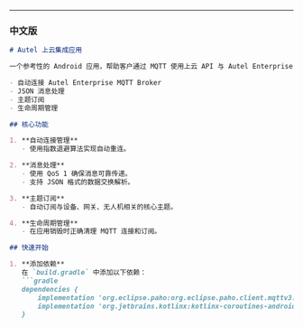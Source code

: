 ---

### 中文版  

```markdown
# Autel 上云集成应用  

一个参考性的 Android 应用，帮助客户通过 MQTT 使用上云 API 与 Autel Enterprise 设备进行通信。功能包括：  

- 自动连接 Autel Enterprise MQTT Broker  
- JSON 消息处理  
- 主题订阅  
- 生命周期管理  

## 核心功能  

1. **自动连接管理**  
   - 使用指数退避算法实现自动重连。  

2. **消息处理**  
   - 使用 QoS 1 确保消息可靠传递。  
   - 支持 JSON 格式的数据交换解析。  

3. **主题订阅**  
   - 自动订阅与设备、网关、无人机相关的核心主题。  

4. **生命周期管理**  
   - 在应用销毁时正确清理 MQTT 连接和订阅。  

## 快速开始  

1. **添加依赖**  
   在 `build.gradle` 中添加以下依赖：  
   ```gradle
   dependencies {
       implementation 'org.eclipse.paho:org.eclipse.paho.client.mqttv3:1.2.5'
       implementation 'org.jetbrains.kotlinx:kotlinx-coroutines-android:1.6.4'
   }
```